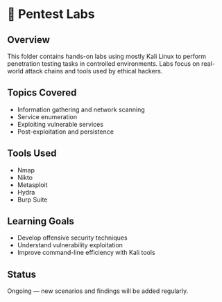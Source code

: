 # 🐉 Pentest Labs

## Overview
This folder contains hands-on labs using mostly Kali Linux to perform penetration testing tasks in controlled environments. Labs focus on real-world attack chains and tools used by ethical hackers.

## Topics Covered
- Information gathering and network scanning
- Service enumeration
- Exploiting vulnerable services
- Post-exploitation and persistence

## Tools Used
- Nmap
- Nikto
- Metasploit
- Hydra
- Burp Suite

## Learning Goals
- Develop offensive security techniques
- Understand vulnerability exploitation
- Improve command-line efficiency with Kali tools

## Status
Ongoing — new scenarios and findings will be added regularly.
